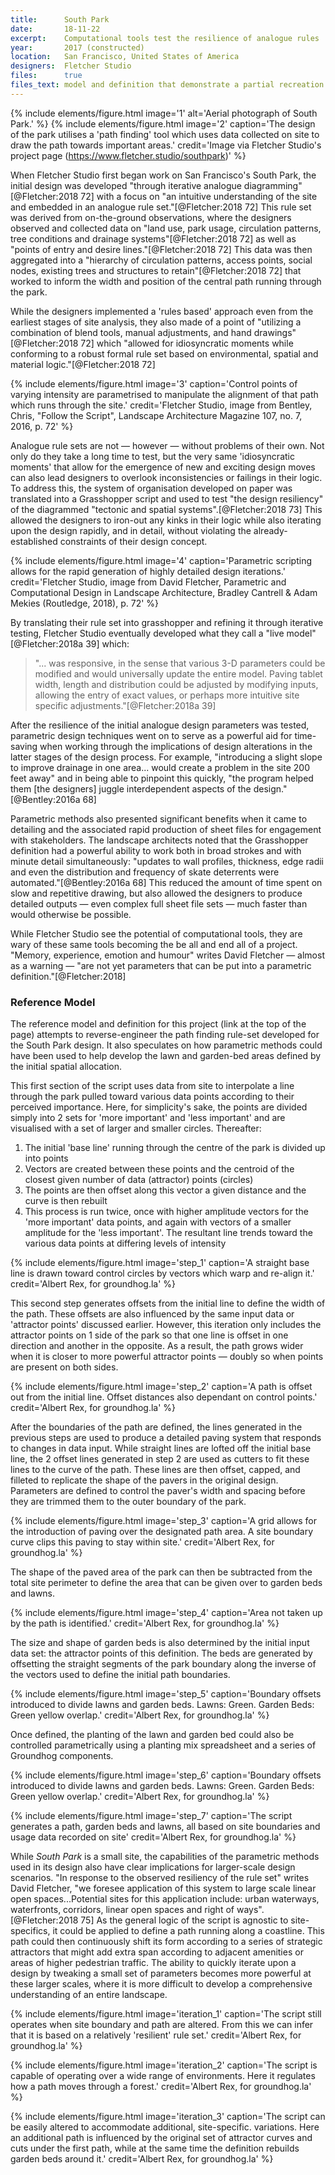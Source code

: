 ```yaml
---
title:      South Park
date:       18-11-22
excerpt:    Computational tools test the resilience of analogue rules
year:       2017 (constructed)
location:   San Francisco, United States of America
designers:  Fletcher Studio
files:      true
files_text: model and definition that demonstrate a partial recreation of this project
---
```


{% include elements/figure.html image='1' alt='Aerial photograph of South Park.' %}
{% include elements/figure.html image='2' caption='The design of the park utilises a \'path finding\' tool which uses data collected on site to draw the path towards important areas.' credit='Image via Fletcher Studio\'s project page (https://www.fletcher.studio/southpark)' %}

When Fletcher Studio first began work on San Francisco's South Park, the initial design  was developed "through iterative analogue diagramming"[@Fletcher:2018 72] with a focus on "an intuitive understanding of the site and embedded in an analogue rule set."[@Fletcher:2018 72] This rule set was derived from on-the-ground observations, where the designers observed and collected data on "land use, park usage, circulation patterns, tree conditions and drainage systems"[@Fletcher:2018 72] as well as "points of entry and desire lines."[@Fletcher:2018 72] This data was then aggregated into a "hierarchy of circulation patterns, access points, social nodes, existing trees and structures to retain"[@Fletcher:2018 72] that worked to inform the width and position of the central path running through the park.

While the designers implemented a 'rules based' approach even from the earliest stages of site analysis, they also made of a point of "utilizing a combination of blend tools, manual adjustments, and hand drawings"[@Fletcher:2018 72] which "allowed for idiosyncratic moments while conforming to a robust formal rule set based on environmental, spatial and material logic."[@Fletcher:2018 72]

{% include elements/figure.html image='3' caption='Control points of varying intensity are parametrised to manipulate the alignment of that path which runs through the site.' credit='Fletcher Studio, image from Bentley, Chris, "Follow the Script", Landscape Architecture Magazine 107, no. 7, 2016, p. 72' %}

Analogue rule sets are not — however — without problems of their own. Not only do they take a long time to test, but the very same 'idiosyncratic moments' that allow for the emergence of new and exciting design moves can also lead designers to overlook inconsistencies or failings in their logic. To address this, the system of organisation  developed on paper was translated into a Grasshopper script and used to test "the design resiliency" of the diagrammed "tectonic and spatial systems".[@Fletcher:2018 73] This allowed the designers to iron-out any kinks in their logic while also iterating upon the design rapidly, and in detail, without violating the already-established constraints of their design concept.

{% include elements/figure.html image='4' caption='Parametric scripting allows for the rapid generation of highly detailed design iterations.' credit='Fletcher Studio, image from David Fletcher, Parametric and Computational Design in Landscape Architecture, Bradley Cantrell & Adam Mekies (Routledge, 2018), p. 72' %}

By translating their rule set into grasshopper and refining it through iterative testing, Fletcher Studio eventually developed what they call a "live model"[@Fletcher:2018a 39] which:

> "... was responsive, in the sense that various 3-D parameters could be modified and would universally update the entire model. Paving tablet width, length and distribution could be adjusted by modifying inputs, allowing the entry of exact values, or perhaps more intuitive site specific adjustments."[@Fletcher:2018a 39]

After the resilience of the initial analogue design parameters was tested, parametric design techniques went on to serve as a powerful aid for time-saving when working through the implications of design alterations in the latter stages of the design process. For example, "introducing a slight slope to improve drainage in one area... would create a problem in the site 200 feet away" and in being able to pinpoint this quickly, "the program helped them \[the designers\] juggle interdependent aspects of the design."[@Bentley:2016a 68]

Parametric methods also presented significant benefits when it came to detailing and the associated rapid production of sheet files for engagement with stakeholders. The landscape architects noted that the Grasshopper definition had a powerful ability to work both in broad strokes and with minute detail simultaneously: "updates to wall profiles, thickness, edge radii and even the distribution and frequency of skate deterrents were automated."[@Bentley:2016a 68] This reduced the amount of time spent on slow and repetitive drawing, but also allowed the designers to produce detailed outputs — even complex full sheet file sets — much faster than would otherwise be possible.

While Fletcher Studio see the potential of computational tools, they are wary of these same tools becoming the be all and end all of a project. "Memory, experience, emotion and humour" writes David Fletcher — almost as a warning — "are not yet parameters that can be put into a parametric definition."[@Fletcher:2018]

### Reference Model

The reference model and definition for this project (link at the top of the page) attempts to reverse-engineer the path finding rule-set developed for the South Park design. It also speculates on how parametric methods could have been used to help develop the lawn and garden-bed areas defined by the initial spatial allocation.

This first section of the script uses data from site to interpolate a line through the park pulled toward various data points according to their perceived importance. Here, for simplicity's sake, the points are divided simply into 2 sets for 'more important' and 'less important' and are visualised with a set of larger and smaller circles. Thereafter:

1. The initial 'base line' running through the centre of the park is divided up into points
2. Vectors are created between these points and the centroid of the closest given number of data (attractor) points (circles)
3. The points are then offset along this vector a given distance and the curve is then rebuilt
4. This process is run twice, once with higher amplitude vectors for the 'more important' data points, and again with vectors of a smaller amplitude for the 'less important'. The resultant line trends toward the various data points at differing levels of intensity

{% include elements/figure.html image='step_1' caption='A straight base line is drawn toward control circles by vectors which warp and re-align it.'  credit='Albert Rex, for groundhog.la' %}

This second step generates offsets from the initial line to define the width of the path. These offsets are also influenced by the same input data or 'attractor points' discussed earlier. However, this iteration only includes the attractor points on 1 side of the park so that one line is offset in one direction and another in the opposite. As a result, the path grows wider when it is closer to more powerful attractor points — doubly so when points are present on both sides.

{% include elements/figure.html image='step_2' caption='A path is offset out from the initial line. Offset distances also dependant on control points.'  credit='Albert Rex, for groundhog.la' %}

After the boundaries of the path are defined, the lines generated in the previous steps are used to produce a detailed paving system that responds to changes in data input. While straight lines are lofted off the initial base line, the 2 offset lines generated in step 2 are used as cutters to fit these lines to the curve of the path. These lines are then offset, capped, and filleted to replicate the shape of the pavers in the original design. Parameters are defined to control the paver's width and spacing before they are trimmed them to the outer boundary of the park.

{% include elements/figure.html image='step_3' caption='A grid allows for the introduction of paving over the designated path area. A site boundary curve clips this paving to stay within site.'  credit='Albert Rex, for groundhog.la' %}

The shape of the paved area of the park can then be  subtracted from the total site perimeter to define the area that can be given over to garden beds and lawns.

{% include elements/figure.html image='step_4' caption='Area not taken up by the path is identified.' credit='Albert Rex, for groundhog.la' %}

The size and shape of garden beds is also determined by the initial input data set: the attractor points of this definition. The beds are generated by offsetting the straight segments of the park boundary along the inverse of the vectors used to define the initial path boundaries.

{% include elements/figure.html image='step_5' caption='Boundary offsets introduced to divide lawns and garden beds. Lawns: Green. Garden Beds: Green yellow overlap.'  credit='Albert Rex, for groundhog.la' %}

Once defined, the planting of the lawn and garden bed could also be controlled parametrically using a planting mix spreadsheet and a series of Groundhog components.

{% include elements/figure.html image='step_6' caption='Boundary offsets introduced to divide lawns and garden beds. Lawns: Green. Garden Beds: Green yellow overlap.'  credit='Albert Rex, for groundhog.la' %}

{% include elements/figure.html image='step_7' caption='The script generates a path, garden beds and lawns, all based on site boundaries and usage data recorded on site'  credit='Albert Rex, for groundhog.la' %}

While *South Park* is a small site, the capabilities of the parametric methods used in its design also have clear implications for larger-scale design scenarios. "In response to the observed resiliency of the rule set" writes David Fletcher, "we foresee application of this system to large scale linear open spaces...Potential sites for this application include: urban waterways, waterfronts, corridors, linear open spaces and right of ways".[@Fletcher:2018 75] As the general logic of the script is agnostic to site-specifics, it could be applied to define a path running along a coastline. This path could then continuously shift its form according to a series of strategic attractors that might add extra span according to adjacent amenities or areas of higher pedestrian traffic. The ability to quickly iterate upon a design by tweaking a small set of parameters becomes more powerful at these larger scales, where it is more difficult to develop a comprehensive understanding of an entire landscape.

{% include elements/figure.html image='iteration_1' caption='The script still operates when site boundary and path are altered. From this we can infer that it is based on a relatively \'resilient\' rule set.'  credit='Albert Rex, for groundhog.la' %}

{% include elements/figure.html image='iteration_2' caption='The script is capable of operating over a wide range of environments. Here it regulates how a path moves through a forest.'  credit='Albert Rex, for groundhog.la' %}

{% include elements/figure.html image='iteration_3' caption='The script can be easily altered to accommodate additional, site-specific. variations. Here an additional path is influenced by the original set of attractor curves and cuts under the first path, while at the same time the definition rebuilds garden beds around it.' credit='Albert Rex, for groundhog.la' %}
